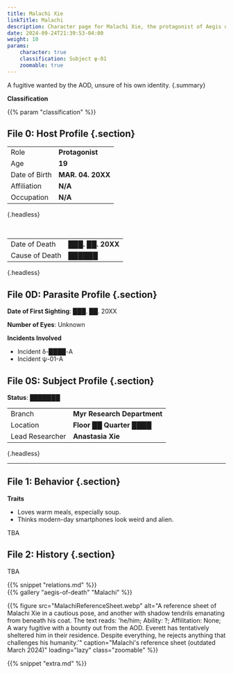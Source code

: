```yaml
---
title: Malachi Xie
linkTitle: Malachi
description: Character page for Malachi Xie, the protagonist of Aegis of Death
date: 2024-09-24T21:39:53-04:00
weight: 10
params:
    character: true
    classification: Subject ψ-01
    zoomable: true
---
```


A fugitive wanted by the AOD, unsure of his own identity.
{.summary}

<!--more-->

<section class="info">

**Classification**

{{% param "classification" %}}

## File 0: Host Profile {.section}

|               |                   |
| ------------- | ----------------- |
| Role          | **Protagonist**   |
| Age           | **19**            |
| Date of Birth | **MAR. 04. 20XX** |
| Affiliation   | **N/A**           |
| Occupation    | **N/A**           |
{.headless}

<br>

|                |                        |
| -------------- | ---------------------- |
| Date of Death  | **███. ██. 20XX**      |
| Cause of Death | **██████**             |
{.headless}

## File 0D: Parasite Profile {.section}

**Date of First Sighting**: ███. ██. 20XX

**Number of Eyes**: Unknown

**Incidents Involved**

- Incident δ-████-A
- Incident ψ-01-A

## File 0S: Subject Profile {.section}

**Status**: ███████

|                 |                             |
| --------------- | --------------------------- |
| Branch          | **Myr Research Department** |
| Location        | **Floor ██ Quarter ████**   |
| Lead Researcher | **Anastasia Xie**           |
{.headless}

***

## File 1: Behavior {.section}

**Traits**

- Loves warm meals, especially soup.
- Thinks modern-day smartphones look weird and alien.

TBA

</section>
<section class="history">

## File 2: History {.section}

TBA

</section>
<section class="relations">
{{% snippet "relations.md" %}}
</section>
<section class="gallery">
{{% gallery "aegis-of-death" "Malachi" %}}
</section>
<section class="extra">

{{% figure
    src="MalachiReferenceSheet.webp"
    alt="A reference sheet of Malachi Xie in a cautious pose, and another with shadow tendrils emanating from beneath his coat. The text reads: 'he/him; Ability: ?; Affilitation: None; A wary fugitive with a bounty out from the AOD. Everett has tentatively sheltered him in their residence. Despite everything, he rejects anything that challenges his humanity.'"
    caption="Malachi's reference sheet (outdated March 2024)"
    loading="lazy"
    class="zoomable"
%}}

{{% snippet "extra.md" %}}
</section>
